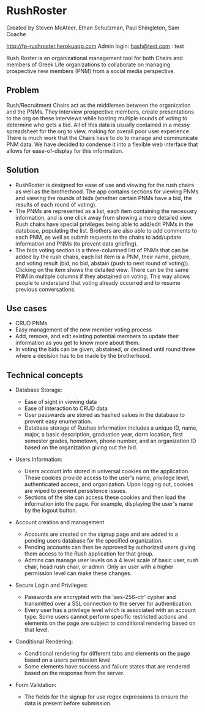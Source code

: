 # RushRoster


Created by Steven McAteer, Ethan Schutzman, Paul Shingleton, Sam Coache

http://fp-rushroster.herokuapp.com
Admin login: hash@test.com : test

Rush Roster is an organizational management tool for both Chairs and members of Greek Life organizations to collaborate on managing prospective new members (PNM) from a social media perspective.

## Problem
Rush/Recruitment Chairs act as the middlemen between the organization and the PNMs. They interview prospective members, create presentations to the org on these interviews while hosting multiple rounds of voting to determine who gets a bid. All of this data is usually contained in a messy spreadsheet for the org to view, making for overall poor user experience. There is much work that the Chairs have to do to manage and communicate PNM data. We have decided to condense it into a flexible web interface that allows for ease-of-display for this information.

## Solution

- RushRoster is designed for ease of use and viewing for the rush chairs as well as the brotherhood. The app contains sections for viewing PNMs and viewing the rounds of bids (whether certain PNMs have a bid, the results of each round of voting). 
- The PNMs are represented as a list, each item containing the necessary information, and is one click away from showing a more detailed view. Rush chairs have special privileges being able to add/edit PNMs in the database, populating the list. Brothers are also able to add comments to each PNM, as well as submit requests to the chairs to add/update information and PNMs (to prevent data griefing). 
- The bids voting section is a three-columned list of PNMs that can be added by the rush chairs, each list item is a PNM, their name, picture, and voting result (bid, no bid, abstain (push to next round of voting)). Clicking on the item shows the detailed view. There can be the same PNM in multiple columns if they abstained on voting. This way allows people to understand that voting already occurred and to resume previous conversations.

## Use cases

 - CRUD PNMs
 - Easy management of the new member voting process
 - Add, remove, and edit existing potential members to update their information as you get to know more about them.
 - In voting the bids can be given, abstained, or declined until round three where a decision has to be made by the brotherhood.

## Technical concepts

 - Database Storage:
   - Ease of sight in viewing data
   - Ease of interaction to CRUD data
   - User passwards are stored as hashed values in the database to prevent easy enumeration.
   - Database storage of Rushee information includes a unique ID, name, major, a basic description, graduation year, dorm location, first semester grades, hometown, phone number, and an organization ID based on the organization giving out the bid.
   
 - Users Information:
    - Users account info stored in universal cookies on the application. These cookies provide access to the user's name, privilege level, authenticated access, and organization. Upon logging out, cookies are wiped to prevent persistence issues.
    - Sections of the site can access these cookies and then load the information into the page. For example, displaying the user's name by the logout button.
    
 - Account creation and management 
   - Accounts are created on the signup page and are added to a pending users database for the specified organization.
   - Pending accounts can then be approved by authorized users giving them access to the Rush application for that group.
   - Admins can manage user levels on a 4 level scale of basic user, rush chair, head rush chair, or admin. Only an user with a higher permission level can make these changes.
    
 - Secure Login and Privileges:
    - Passwords are encrypted with the 'aes-256-ctr' cypher and transmitted over a SSL connection to the server for authentication.
    - Every user has a privilege level which is associated with an account type. Some users cannot perform specific restricted actions and elements on the page are subject to conditional rendering based on that level.
    
- Conditional Rendering:
    - Conditional rendering for different tabs and elements on the page based on a users permission level
    - Some elements have success and failure states that are rendered based on the response from the server.
    
 - Form Validation:
    - The fields for the signup for use regex expressions to ensure the data is present before submission.
